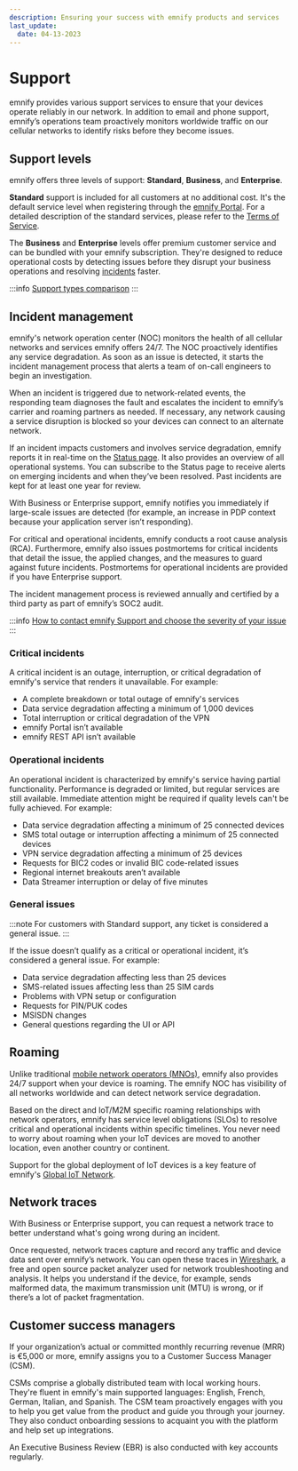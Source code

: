 ```yaml
---
description: Ensuring your success with emnify products and services
last_update: 
  date: 04-13-2023
---
```


# Support

emnify provides various support services to ensure that your devices operate reliably in our network.
In addition to email and phone support, emnify’s operations team proactively monitors worldwide traffic on our cellular networks to identify risks before they become issues.

## Support levels

emnify offers three levels of support: **Standard**, **Business**, and **Enterprise**.

**Standard** support is included for all customers at no additional cost.
It's the default service level when registering through the [emnify Portal](https://portal.emnify.com/).
For a detailed description of the standard services, please refer to the [Terms of Service](https://www.emnify.com/hubfs/20211001_terms_of_service_and_standard_service_level_obligations.pdf).

The **Business** and **Enterprise** levels offer premium customer service and can be bundled with your emnify subscription.
They're designed to reduce operational costs by detecting issues before they disrupt your business operations and resolving [incidents](#incident-management) faster.

:::info
[Support types comparison](https://www.emnify.com/premium-support)
:::

## Incident management

emnify's network operation center (NOC) monitors the health of all cellular networks and services emnify offers 24/7.
The NOC proactively identifies any service degradation.
As soon as an issue is detected, it starts the incident management process that alerts a team of on-call engineers to begin an investigation.

When an incident is triggered due to network-related events, the responding team diagnoses the fault and escalates the incident to emnify’s carrier and roaming partners as needed.
If necessary, any network causing a service disruption is blocked so your devices can connect to an alternate network.

If an incident impacts customers and involves service degradation, emnify reports it in real-time on the [Status page](https://status.emnify.com/).
It also provides an overview of all operational systems.
You can subscribe to the Status page to receive alerts on emerging incidents and when they’ve been resolved.
Past incidents are kept for at least one year for review.

With Business or Enterprise support, emnify notifies you immediately if large-scale issues are detected (for example, an increase in PDP context because your application server isn’t responding).

For critical and operational incidents, emnify conducts a root cause analysis (RCA).
Furthermore, emnify also issues postmortems for critical incidents that detail the issue, the applied changes, and the measures to guard against future incidents.
Postmortems for operational incidents are provided if you have Enterprise support.

The incident management process is reviewed annually and certified by a third party as part of emnify’s SOC2 audit.

:::info
[How to contact emnify Support and choose the severity of your issue](https://support.emnify.com/hc/en-us/articles/4414999111698-How-to-contact-EMnify-Support)
:::

### Critical incidents

A critical incident is an outage, interruption, or critical degradation of emnify's service that renders it unavailable.
For example:

- A complete breakdown or total outage of emnify's services
- Data service degradation affecting a minimum of 1,000 devices
- Total interruption or critical degradation of the VPN
- emnify Portal isn’t available
- emnify REST API isn’t available

### Operational incidents

An operational incident is characterized by emnify's service having partial functionality.
Performance is degraded or limited, but regular services are still available.
Immediate attention might be required if quality levels can't be fully achieved.
For example:

- Data service degradation affecting a minimum of 25 connected devices
- SMS total outage or interruption affecting a minimum of 25 connected devices
- VPN service degradation affecting a minimum of 25 devices
- Requests for BIC2 codes or invalid BIC code-related issues
- Regional internet breakouts aren’t available
- Data Streamer interruption or delay of five minutes

### General issues

:::note
For customers with Standard support, any ticket is considered a general issue.
:::

If the issue doesn’t qualify as a critical or operational incident, it’s considered a general issue.
For example:

- Data service degradation affecting less than 25 devices
- SMS-related issues affecting less than 25 SIM cards
- Problems with VPN setup or configuration
- Requests for PIN/PUK codes
- MSISDN changes
- General questions regarding the UI or API

## Roaming

Unlike traditional [mobile network operators (MNOs)](https://www.emnify.com/iot-glossary/mno), emnify also provides 24/7 support when your device is roaming.
The emnify NOC has visibility of all networks worldwide and can detect network service degradation.

Based on the direct and IoT/M2M specific roaming relationships with network operators, emnify has service level obligations (SLOs) to resolve critical and operational incidents within specific timelines.
You never need to worry about roaming when your IoT devices are moved to another location, even another country or continent.

Support for the global deployment of IoT devices is a key feature of emnify's [Global IoT Network](/services/global-iot-network).

## Network traces

With Business or Enterprise support, you can request a network trace to better understand what's going wrong during an incident.

Once requested, network traces capture and record any traffic and device data sent over emnify’s network.
You can open these traces in [Wireshark](https://www.wireshark.org/), a free and open source packet analyzer used for network troubleshooting and analysis.
It helps you understand if the device, for example, sends malformed data, the maximum transmission unit (MTU) is wrong, or if there’s a lot of packet fragmentation.

## Customer success managers

If your organization’s actual or committed monthly recurring revenue (MRR) is €5,000 or more, emnify assigns you to a Customer Success Manager (CSM).

CSMs comprise a globally distributed team with local working hours.
They're fluent in emnify's main supported languages: English, French, German, Italian, and Spanish.
The CSM team proactively engages with you to help you get value from the product and guide you through your journey.
They also conduct onboarding sessions to acquaint you with the platform and help set up integrations.

An Executive Business Review (EBR) is also conducted with key accounts regularly.
